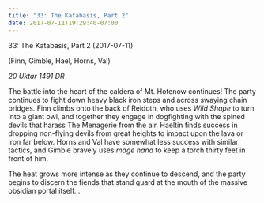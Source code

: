 ```yaml
---
title: "33: The Katabasis, Part 2"
date: 2017-07-11T19:29:40-07:00
---
```


33: The Katabasis, Part 2 (2017-07-11)

(Finn, Gimble, Hael, Horns, Val)

_20 Uktar 1491 DR_

The battle into the heart of the caldera of Mt. Hotenow continues! The party continues to fight down heavy black iron steps and across swaying chain bridges. Finn climbs onto the back of Reidoth, who uses _Wild Shape_ to turn into a giant owl, and together they engage in dogfighting with the spined devils that harass The Menagerie from the air. Haeltin finds success in dropping non-flying devils from great heights to impact upon the lava or iron far below. Horns and Val have somewhat less success with similar tactics, and Gimble bravely uses _mage hand_ to keep a torch thirty feet in front of him.

The heat grows more intense as they continue to descend, and the party begins to discern the fiends that stand guard at the mouth of the massive obsidian portal itself...
